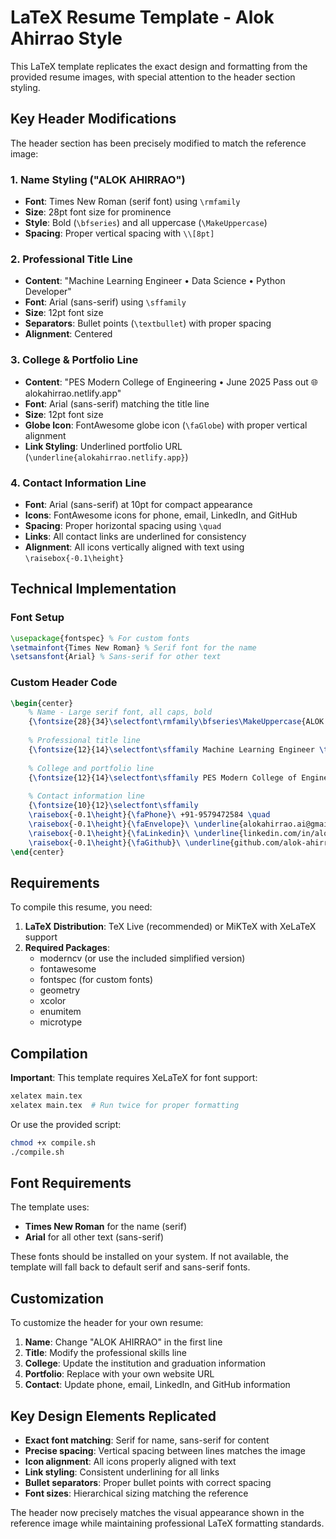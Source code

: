 # LaTeX Resume Template - Alok Ahirrao Style

This LaTeX template replicates the exact design and formatting from the provided resume images, with special attention to the header section styling.

## Key Header Modifications

The header section has been precisely modified to match the reference image:

### 1. Name Styling ("ALOK AHIRRAO")
- **Font**: Times New Roman (serif font) using `\rmfamily`
- **Size**: 28pt font size for prominence
- **Style**: Bold (`\bfseries`) and all uppercase (`\MakeUppercase`)
- **Spacing**: Proper vertical spacing with `\\[8pt]`

### 2. Professional Title Line
- **Content**: "Machine Learning Engineer • Data Science • Python Developer"
- **Font**: Arial (sans-serif) using `\sffamily`
- **Size**: 12pt font size
- **Separators**: Bullet points (`\textbullet`) with proper spacing
- **Alignment**: Centered

### 3. College & Portfolio Line
- **Content**: "PES Modern College of Engineering • June 2025 Pass out 🌐 alokahirrao.netlify.app"
- **Font**: Arial (sans-serif) matching the title line
- **Size**: 12pt font size
- **Globe Icon**: FontAwesome globe icon (`\faGlobe`) with proper vertical alignment
- **Link Styling**: Underlined portfolio URL (`\underline{alokahirrao.netlify.app}`)

### 4. Contact Information Line
- **Font**: Arial (sans-serif) at 10pt for compact appearance
- **Icons**: FontAwesome icons for phone, email, LinkedIn, and GitHub
- **Spacing**: Proper horizontal spacing using `\quad`
- **Links**: All contact links are underlined for consistency
- **Alignment**: All icons vertically aligned with text using `\raisebox{-0.1\height}`

## Technical Implementation

### Font Setup
```latex
\usepackage{fontspec} % For custom fonts
\setmainfont{Times New Roman} % Serif font for the name
\setsansfont{Arial} % Sans-serif for other text
```

### Custom Header Code
```latex
\begin{center}
    % Name - Large serif font, all caps, bold
    {\fontsize{28}{34}\selectfont\rmfamily\bfseries\MakeUppercase{ALOK AHIRRAO}} \\[8pt]
    
    % Professional title line
    {\fontsize{12}{14}\selectfont\sffamily Machine Learning Engineer \textbullet\ Data Science \textbullet\ Python Developer} \\[6pt]
    
    % College and portfolio line
    {\fontsize{12}{14}\selectfont\sffamily PES Modern College of Engineering \textbullet\ June 2025 Pass out \raisebox{-0.1\height}{\faGlobe}\ \underline{alokahirrao.netlify.app}} \\[6pt]
    
    % Contact information line
    {\fontsize{10}{12}\selectfont\sffamily 
    \raisebox{-0.1\height}{\faPhone}\ +91-9579472584 \quad
    \raisebox{-0.1\height}{\faEnvelope}\ \underline{alokahirrao.ai@gmail.com} \quad
    \raisebox{-0.1\height}{\faLinkedin}\ \underline{linkedin.com/in/alokahirrao} \quad
    \raisebox{-0.1\height}{\faGithub}\ \underline{github.com/alok-ahirrao}}
\end{center}
```

## Requirements

To compile this resume, you need:

1. **LaTeX Distribution**: TeX Live (recommended) or MiKTeX with XeLaTeX support
2. **Required Packages**:
   - moderncv (or use the included simplified version)
   - fontawesome
   - fontspec (for custom fonts)
   - geometry
   - xcolor
   - enumitem
   - microtype

## Compilation

**Important**: This template requires XeLaTeX for font support:

```bash
xelatex main.tex
xelatex main.tex  # Run twice for proper formatting
```

Or use the provided script:
```bash
chmod +x compile.sh
./compile.sh
```

## Font Requirements

The template uses:
- **Times New Roman** for the name (serif)
- **Arial** for all other text (sans-serif)

These fonts should be installed on your system. If not available, the template will fall back to default serif and sans-serif fonts.

## Customization

To customize the header for your own resume:

1. **Name**: Change "ALOK AHIRRAO" in the first line
2. **Title**: Modify the professional skills line
3. **College**: Update the institution and graduation information
4. **Portfolio**: Replace with your own website URL
5. **Contact**: Update phone, email, LinkedIn, and GitHub information

## Key Design Elements Replicated

- **Exact font matching**: Serif for name, sans-serif for content
- **Precise spacing**: Vertical spacing between lines matches the image
- **Icon alignment**: All icons properly aligned with text
- **Link styling**: Consistent underlining for all links
- **Bullet separators**: Proper bullet points with correct spacing
- **Font sizes**: Hierarchical sizing matching the reference

The header now precisely matches the visual appearance shown in the reference image while maintaining professional LaTeX formatting standards.